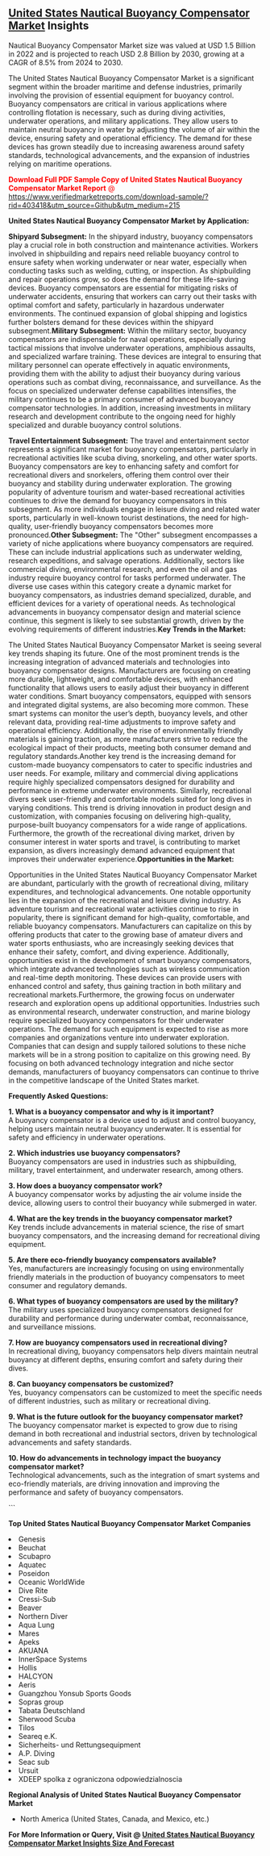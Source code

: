 <h2><a href="https://www.verifiedmarketreports.com/download-sample/?rid=403418&amp;utm_source=Github&amp;utm_medium=215" target="_blank">United States Nautical Buoyancy Compensator Market</a> Insights</h2><p>Nautical Buoyancy Compensator Market size was valued at USD 1.5 Billion in 2022 and is projected to reach USD 2.8 Billion by 2030, growing at a CAGR of 8.5% from 2024 to 2030.</p><p><p>The United States Nautical Buoyancy Compensator Market is a significant segment within the broader maritime and defense industries, primarily involving the provision of essential equipment for buoyancy control. Buoyancy compensators are critical in various applications where controlling flotation is necessary, such as during diving activities, underwater operations, and military applications. They allow users to maintain neutral buoyancy in water by adjusting the volume of air within the device, ensuring safety and operational efficiency. The demand for these devices has grown steadily due to increasing awareness around safety standards, technological advancements, and the expansion of industries relying on maritime operations.</p><p><p><span class=""><span style="color: #ff0000;"><strong>Download Full PDF Sample Copy of United States Nautical Buoyancy Compensator Market Report</strong> @ </span><a href="https://www.verifiedmarketreports.com/download-sample/?rid=403418&amp;utm_source=Github&amp;utm_medium=215" target="_blank">https://www.verifiedmarketreports.com/download-sample/?rid=403418&amp;utm_source=Github&amp;utm_medium=215</a></span></p></p><p><b>United States Nautical Buoyancy Compensator Market by Application:</b></p><p><b>Shipyard Subsegment:</b> In the shipyard industry, buoyancy compensators play a crucial role in both construction and maintenance activities. Workers involved in shipbuilding and repairs need reliable buoyancy control to ensure safety when working underwater or near water, especially when conducting tasks such as welding, cutting, or inspection. As shipbuilding and repair operations grow, so does the demand for these life-saving devices. Buoyancy compensators are essential for mitigating risks of underwater accidents, ensuring that workers can carry out their tasks with optimal comfort and safety, particularly in hazardous underwater environments. The continued expansion of global shipping and logistics further bolsters demand for these devices within the shipyard subsegment.<b>Military Subsegment:</b> Within the military sector, buoyancy compensators are indispensable for naval operations, especially during tactical missions that involve underwater operations, amphibious assaults, and specialized warfare training. These devices are integral to ensuring that military personnel can operate effectively in aquatic environments, providing them with the ability to adjust their buoyancy during various operations such as combat diving, reconnaissance, and surveillance. As the focus on specialized underwater defense capabilities intensifies, the military continues to be a primary consumer of advanced buoyancy compensator technologies. In addition, increasing investments in military research and development contribute to the ongoing need for highly specialized and durable buoyancy control solutions.<p><b>Travel Entertainment Subsegment:</b> The travel and entertainment sector represents a significant market for buoyancy compensators, particularly in recreational activities like scuba diving, snorkeling, and other water sports. Buoyancy compensators are key to enhancing safety and comfort for recreational divers and snorkelers, offering them control over their buoyancy and stability during underwater exploration. The growing popularity of adventure tourism and water-based recreational activities continues to drive the demand for buoyancy compensators in this subsegment. As more individuals engage in leisure diving and related water sports, particularly in well-known tourist destinations, the need for high-quality, user-friendly buoyancy compensators becomes more pronounced.<b>Other Subsegment:</b> The "Other" subsegment encompasses a variety of niche applications where buoyancy compensators are required. These can include industrial applications such as underwater welding, research expeditions, and salvage operations. Additionally, sectors like commercial diving, environmental research, and even the oil and gas industry require buoyancy control for tasks performed underwater. The diverse use cases within this category create a dynamic market for buoyancy compensators, as industries demand specialized, durable, and efficient devices for a variety of operational needs. As technological advancements in buoyancy compensator design and material science continue, this segment is likely to see substantial growth, driven by the evolving requirements of different industries.<b>Key Trends in the Market:</b></p><p>The United States Nautical Buoyancy Compensator Market is seeing several key trends shaping its future. One of the most prominent trends is the increasing integration of advanced materials and technologies into buoyancy compensator designs. Manufacturers are focusing on creating more durable, lightweight, and comfortable devices, with enhanced functionality that allows users to easily adjust their buoyancy in different water conditions. Smart buoyancy compensators, equipped with sensors and integrated digital systems, are also becoming more common. These smart systems can monitor the user’s depth, buoyancy levels, and other relevant data, providing real-time adjustments to improve safety and operational efficiency. Additionally, the rise of environmentally friendly materials is gaining traction, as more manufacturers strive to reduce the ecological impact of their products, meeting both consumer demand and regulatory standards.Another key trend is the increasing demand for custom-made buoyancy compensators to cater to specific industries and user needs. For example, military and commercial diving applications require highly specialized compensators designed for durability and performance in extreme underwater environments. Similarly, recreational divers seek user-friendly and comfortable models suited for long dives in varying conditions. This trend is driving innovation in product design and customization, with companies focusing on delivering high-quality, purpose-built buoyancy compensators for a wide range of applications. Furthermore, the growth of the recreational diving market, driven by consumer interest in water sports and travel, is contributing to market expansion, as divers increasingly demand advanced equipment that improves their underwater experience.<b>Opportunities in the Market:</b></p><p>Opportunities in the United States Nautical Buoyancy Compensator Market are abundant, particularly with the growth of recreational diving, military expenditures, and technological advancements. One notable opportunity lies in the expansion of the recreational and leisure diving industry. As adventure tourism and recreational water activities continue to rise in popularity, there is significant demand for high-quality, comfortable, and reliable buoyancy compensators. Manufacturers can capitalize on this by offering products that cater to the growing base of amateur divers and water sports enthusiasts, who are increasingly seeking devices that enhance their safety, comfort, and diving experience. Additionally, opportunities exist in the development of smart buoyancy compensators, which integrate advanced technologies such as wireless communication and real-time depth monitoring. These devices can provide users with enhanced control and safety, thus gaining traction in both military and recreational markets.Furthermore, the growing focus on underwater research and exploration opens up additional opportunities. Industries such as environmental research, underwater construction, and marine biology require specialized buoyancy compensators for their underwater operations. The demand for such equipment is expected to rise as more companies and organizations venture into underwater exploration. Companies that can design and supply tailored solutions to these niche markets will be in a strong position to capitalize on this growing need. By focusing on both advanced technology integration and niche sector demands, manufacturers of buoyancy compensators can continue to thrive in the competitive landscape of the United States market.<p><b>Frequently Asked Questions:</b></p><p><b>1. What is a buoyancy compensator and why is it important?</b><br>A buoyancy compensator is a device used to adjust and control buoyancy, helping users maintain neutral buoyancy underwater. It is essential for safety and efficiency in underwater operations.</p><p><b>2. Which industries use buoyancy compensators?</b><br>Buoyancy compensators are used in industries such as shipbuilding, military, travel entertainment, and underwater research, among others.</p><p><b>3. How does a buoyancy compensator work?</b><br>A buoyancy compensator works by adjusting the air volume inside the device, allowing users to control their buoyancy while submerged in water.</p><p><b>4. What are the key trends in the buoyancy compensator market?</b><br>Key trends include advancements in material science, the rise of smart buoyancy compensators, and the increasing demand for recreational diving equipment.</p><p><b>5. Are there eco-friendly buoyancy compensators available?</b><br>Yes, manufacturers are increasingly focusing on using environmentally friendly materials in the production of buoyancy compensators to meet consumer and regulatory demands.</p><p><b>6. What types of buoyancy compensators are used by the military?</b><br>The military uses specialized buoyancy compensators designed for durability and performance during underwater combat, reconnaissance, and surveillance missions.</p><p><b>7. How are buoyancy compensators used in recreational diving?</b><br>In recreational diving, buoyancy compensators help divers maintain neutral buoyancy at different depths, ensuring comfort and safety during their dives.</p><p><b>8. Can buoyancy compensators be customized?</b><br>Yes, buoyancy compensators can be customized to meet the specific needs of different industries, such as military or recreational diving.</p><p><b>9. What is the future outlook for the buoyancy compensator market?</b><br>The buoyancy compensator market is expected to grow due to rising demand in both recreational and industrial sectors, driven by technological advancements and safety standards.</p><p><b>10. How do advancements in technology impact the buoyancy compensator market?</b><br>Technological advancements, such as the integration of smart systems and eco-friendly materials, are driving innovation and improving the performance and safety of buoyancy compensators.</p>```</p><p><strong>Top United States Nautical Buoyancy Compensator Market Companies</strong></p><div data-test-id=""><p><li>Genesis</li><li> Beuchat</li><li> Scubapro</li><li> Aquatec</li><li> Poseidon</li><li> Oceanic WorldWide</li><li> Dive Rite</li><li> Cressi-Sub</li><li> Beaver</li><li> Northern Diver</li><li> Aqua Lung</li><li> Mares</li><li> Apeks</li><li> AKUANA</li><li> InnerSpace Systems</li><li> Hollis</li><li> HALCYON</li><li> Aeris</li><li> Guangzhou Yonsub Sports Goods</li><li> Sopras group</li><li> Tabata Deutschland</li><li> Sherwood Scuba</li><li> Tilos</li><li> Seareq e.K.</li><li> Sicherheits- und Rettungsequipment</li><li> A.P. Diving</li><li> Seac sub</li><li> Ursuit</li><li> XDEEP spolka z ograniczona odpowiedzialnoscia</li></p><div><strong>Regional Analysis of&nbsp;United States Nautical Buoyancy Compensator Market</strong></div><ul><li dir="ltr"><p dir="ltr">North America&nbsp;(United States, Canada, and Mexico, etc.)</p></li></ul><p><strong>For More Information or Query, Visit @&nbsp;</strong><strong><a href="https://www.verifiedmarketreports.com/product/nautical-buoyancy-compensator-market/?utm_source=Github&amp;utm_medium=215" target="_blank">United States Nautical Buoyancy Compensator Market Insights Size And Forecast</a></strong></p></div>

